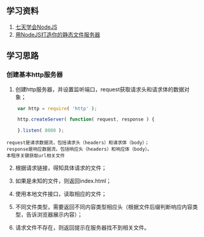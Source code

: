 ## 学习资料
1. [七天学会NodeJS](http://nqdeng.github.io/7-days-nodejs)
2. [用NodeJS打造你的静态文件服务器](http://www.open-open.com/solution/view/1321344823593)

## 学习思路

### 创建基本http服务器

1. 创建http服务器，并设置监听端口，request获取请求头和请求体的数据对象；

```javascript
	var http = require( 'http' );

	http.createServer( function( request, response ) {

	}.listen( 8080 );
```

	request是请求数据流，包括请求头（headers）和请求体（body）；
	response是响应数据流，包括响应头（headers）和响应体（body）。
	本程序关键获取url相关文件

2. 根据请求链接，得知具体请求的文件；

3. 如果是未知的文件，则返回index.html；

4. 使用本地文件接口，读取相应的文件；

5. 不同文件类型，需要返回不同内容类型相应头（根据文件后缀判断响应内容类型，告诉浏览器展示内容）；

6. 请求文件不存在，则返回提示在服务器找不到相关文件。